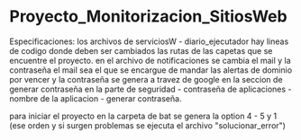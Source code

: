 # Proyecto_Monitorizacion_SitiosWeb

Especificaciones:
  los archivos de serviciosW - diario_ejecutador hay lineas de codigo donde deben ser cambiados las rutas de las capetas que se encuentre el proyecto. 
  en el archivo de notificaciones se cambia el mail y la contraseña el mail sea el que se encargue de mandar las alertas de dominio por vencer y la contraseña se genera a travez de google en la seccion de generar contraseña en la parte de seguridad - contraseña de aplicaciones - nombre de la aplicacion - generar contraseña. 

  para iniciar el proyecto en la carpeta de bat se genera la option 4 - 5 y 1 (ese orden y si surgen problemas se ejecuta el archivo "solucionar_error")
